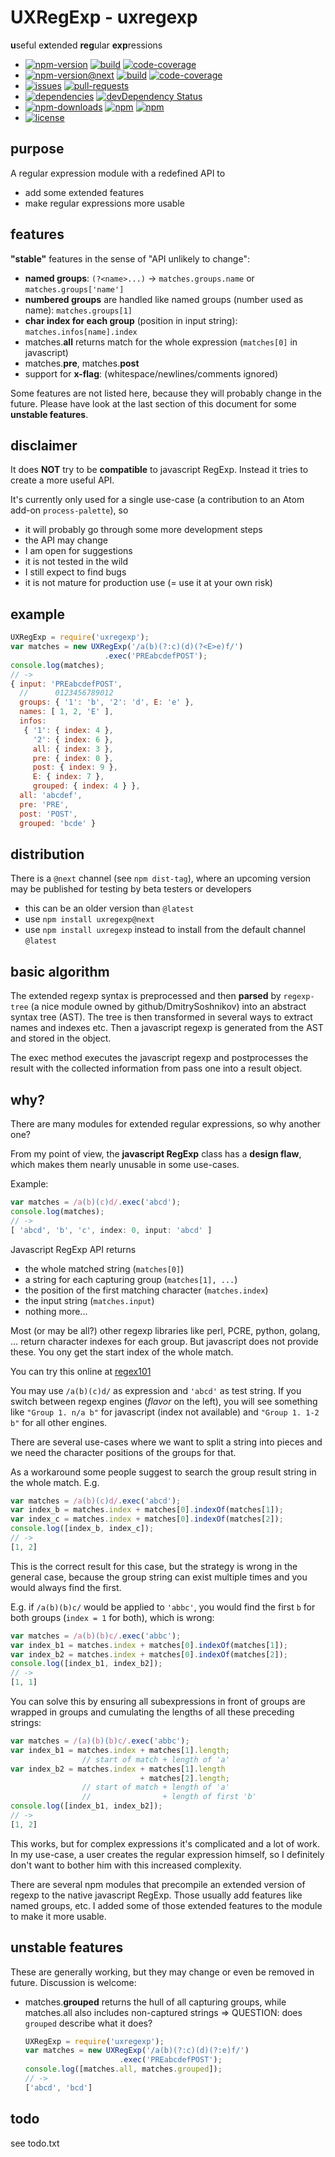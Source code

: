 # UXRegExp - uxregexp

**u**seful e**x**tended **reg**ular **exp**ressions

*   [![npm-version](https://img.shields.io/npm/v/uxregexp.svg)]() [![build](https://travis-ci.org/hg42/uxregexp.svg?branch=master)]() [![code-coverage](https://img.shields.io/codecov/c/github/hg42/uxregexp/master.svg)](https://codecov.io/github/hg42/uxregexp?branch=master)
*   [![npm-version@next](https://img.shields.io/npm/v/uxregexp/next.svg)]() [![build](https://travis-ci.org/hg42/uxregexp.svg?branch=next)]() [![code-coverage](https://img.shields.io/codecov/c/github/hg42/uxregexp/next.svg)](https://codecov.io/github/hg42/uxregexp?branch=next)
*   [![issues](https://img.shields.io/github/issues/hg42/uxregexp.svg)]() [![pull-requests](https://img.shields.io/github/issues-pr/hg42/uxregexp.svg)]()
*   [![dependencies](https://david-dm.org/hg42/uxregexp/status.svg)](https://david-dm.org/hg42/uxregexp) [![devDependency Status](https://david-dm.org/hg42/uxregexp/dev-status.svg)](https://david-dm.org/hg42/uxregexp#info=devDependencies)
*   [![npm-downloads](https://img.shields.io/npm/dt/uxregexp.svg)]() [![npm](https://img.shields.io/npm/dm/uxregexp.svg)]() [![npm](https://img.shields.io/npm/dw/uxregexp.svg)]()
*   [![license](https://img.shields.io/npm/l/uxregexp.svg)]()

## purpose

A regular expression module with a redefined API to

*   add some extended features
*   make regular expressions more usable

## features

**"stable"** features in the sense of "API unlikely to change":
*   **named groups**: `(?<name>...)` -> `matches.groups.name` or `matches.groups['name']`
*   **numbered groups** are handled like named groups (number used as name): `matches.groups[1]`
*   **char index for each group** (position in input string): `matches.infos[name].index`
*   matches.**all** returns match for the whole expression (`matches[0]` in javascript)
*   matches.**pre**, matches.**post**
*   support for **x-flag**: (whitespace/newlines/comments ignored)

Some features are not listed here, because they will probably change in the future.
Please have look at the last section of this document for some **unstable features**.

## disclaimer

It does **NOT** try to be **compatible** to javascript RegExp.
Instead it tries to create a more useful API.

It's currently only used for a single use-case (a contribution to an Atom add-on `process-palette`),
so
*   it will probably go through some more development steps
*   the API may change
*   I am open for suggestions
*   it is not tested in the wild
*   I still expect to find bugs
*   it is not mature for production use (= use it at your own risk)

## example
```js
UXRegExp = require('uxregexp');
var matches = new UXRegExp('/a(b)(?:c)(d)(?<E>e)f/')
                     .exec('PREabcdefPOST');
console.log(matches);
// ->
{ input: 'PREabcdefPOST',
  //      0123456789012
  groups: { '1': 'b', '2': 'd', E: 'e' },
  names: [ 1, 2, 'E' ],
  infos:
   { '1': { index: 4 },
     '2': { index: 6 },
     all: { index: 3 },
     pre: { index: 0 },
     post: { index: 9 },
     E: { index: 7 },
     grouped: { index: 4 } },
  all: 'abcdef',
  pre: 'PRE',
  post: 'POST',
  grouped: 'bcde' }
```

## distribution

There is a `@next` channel (see `npm dist-tag`), where an upcoming version may be published for testing by beta testers or developers
*   this can be an older version than `@latest`
*   use `npm install uxregexp@next`
*   use `npm install uxregexp` instead to install from the default channel `@latest`

## basic algorithm

The extended regexp syntax is preprocessed and then **parsed** by `regexp-tree` (a nice module owned by github/DmitrySoshnikov) into an abstract syntax tree (AST).
The tree is then transformed in several ways to extract names and indexes etc.
Then a javascript regexp is generated from the AST and stored in the object.

The exec method executes the javascript regexp and postprocesses the result with the collected information from pass one into a result object.


## why?

There are many modules for extended regular expressions, so why another one?

From my point of view, the **javascript RegExp** class has a **design flaw**,
which makes them nearly unusable in some use-cases.

Example:
```js
var matches = /a(b)(c)d/.exec('abcd');
console.log(matches);
// ->
[ 'abcd', 'b', 'c', index: 0, input: 'abcd' ]
```

Javascript RegExp API returns
*   the whole matched string (`matches[0]`)
*   a string for each capturing group (`matches[1], ...`)
*   the position of the first matching character (`matches.index`)
*   the input string (`matches.input`)
*   nothing more...

Most (or may be all?) other regexp libraries like perl, PCRE, python, golang, ... return character indexes for each group.
But javascript does not provide these. You ony get the start index of the whole match.

You can try this online at [regex101](https://regex101.com/)

You may use `/a(b)(c)d/` as expression and `'abcd'` as test string.
If you switch between regexp engines (_flavor_ on the left), you will see something like
`"Group 1. n/a b"` for javascript (index not available) and
`"Group 1. 1-2 b"` for all other engines.

There are several use-cases where we want to split a string into pieces and we need the character positions of the groups for that.

As a workaround some people suggest to search the group result string in the whole match. E.g.
```js
var matches = /a(b)(c)d/.exec('abcd');
var index_b = matches.index + matches[0].indexOf(matches[1]);
var index_c = matches.index + matches[0].indexOf(matches[2]);
console.log([index_b, index_c]);
// ->
[1, 2]
```
This is the correct result for this case, but the strategy is wrong in the general case, because the group string can exist multiple times and you would always find the first.

E.g. if `/a(b)(b)c/` would be applied to `'abbc'`,
you would find the first `b` for both groups (`index = 1` for both),
which is wrong:
```js
var matches = /a(b)(b)c/.exec('abbc');
var index_b1 = matches.index + matches[0].indexOf(matches[1]);
var index_b2 = matches.index + matches[0].indexOf(matches[2]);
console.log([index_b1, index_b2]);
// ->
[1, 1]
```


You can solve this by ensuring all subexpressions in front of groups are wrapped in groups and cumulating the lengths of all these preceding strings:
```js
var matches = /(a)(b)(b)c/.exec('abbc');
var index_b1 = matches.index + matches[1].length;
                // start of match + length of 'a'
var index_b2 = matches.index + matches[1].length
                             + matches[2].length;
                // start of match + length of 'a'
                //                + length of first 'b'
console.log([index_b1, index_b2]);
// ->
[1, 2]
```
This works, but for complex expressions it's complicated and a lot of work.
In my use-case, a user creates the regular expression himself, so I definitely don't want to bother him with this increased complexity.

There are several npm modules that precompile an extended version of regexp to the native javascript RegExp. Those usually add features like named groups, etc.
I added some of those extended features to the module to make it more usable.

## unstable features

These are generally working, but they may change or even be removed in future.
Discussion is welcome:
*   matches.**grouped** returns the hull of all capturing groups, while matches.all also includes non-captured strings
    => QUESTION: does `grouped` describe what it does?
    ```js
    UXRegExp = require('uxregexp');
    var matches = new UXRegExp('/a(b)(?:c)(d)(?:e)f/')
                         .exec('PREabcdefPOST');
    console.log([matches.all, matches.grouped]);
    // ->
    ['abcd', 'bcd']
    ```

## todo

see todo.txt
